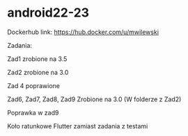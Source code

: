 # android22-23
Dockerhub link:
https://hub.docker.com/u/mwilewski

Zadania:

Zad1 zrobione na 3.5

Zad2 zrobione na 3.0

Zad 4 poprawione

Zad6, Zad7, Zad8, Zad9 Zrobione na 3.0 (W folderze z Zad2)

Poprawka w zad9

Koło ratunkowe Flutter zamiast zadania z testami
